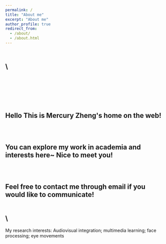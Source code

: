 ```yaml
---
permalink: /
title: "About me"
excerpt: "About me"
author_profile: true
redirect_from: 
  - /about/
  - /about.html
---
```

  \
  \
----------------------------------------------------------------------------------------------------
  \
  \
  \
  \
Hello This is Mercury Zheng's home on the web!
  \
  \
  \
  \
You can explore my work in academia and interests here~ Nice to meet you!
  \
  \
  \
  \
Feel free to contact me through email if you would like to communicate!
  \
  \
  \
\
----------------------------------------------------------------------------------------------------
  
My research interests: Audiovisual integration; multimedia learning; face processing; eye movements

